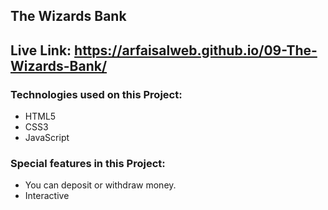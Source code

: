 ## The Wizards Bank
## Live Link: https://arfaisalweb.github.io/09-The-Wizards-Bank/ 

### Technologies used on this Project:
* HTML5
* CSS3
* JavaScript

### Special features in this Project:
* You can deposit or withdraw money.
* Interactive